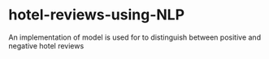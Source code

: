 # hotel-reviews-using-NLP
An implementation of model is used for to distinguish between positive and negative hotel reviews
